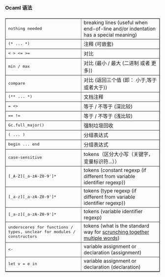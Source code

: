 ### Ocaml 语法

### 
<table border="1" cellpadding="6">
<tbody><tr><td><tt>nothing needed</tt></td><td>breaking lines (useful when end-of-line and/or indentation has a special meaning)</td></tr>
<tr><td><tt>(* ... *)</tt></td><td>注释 (可嵌套)</td></tr>
<tr><td><tt>&lt; &gt; &lt;= &gt;=</tt></td><td>对比</td></tr>
<tr><td><tt>min / max</tt></td><td>对比 (最小 / 最大 (二进制 或者 更多))</td></tr>
<tr><td><tt>compare</tt></td><td>对比 (返回三个值 (即： 小于,等于或者大于))</td></tr>
<tr><td><tt>(** ... *)</tt></td><td>文档注释</td></tr>
<tr><td><tt>= &lt;&gt;</tt></td><td>等于 / 不等于 (深比较)</td></tr>
<tr><td><tt>== !=</tt></td><td>等于 / 不等于 (浅比较)</td></tr>
<tr><td><tt>Gc.full_major()</tt></td><td>强制垃圾回收</td></tr>
<tr><td><tt>( ... )</tt></td><td>分组表达式</td></tr>
<tr><td><tt>begin ... end</tt></td><td>分组表达式</td></tr>
<tr><td><tt>case-sensitive</tt></td><td>tokens（区分大小写（关键字，变量标识符...））</td></tr>
<tr><td><tt>[_A-Z][_a-zA-Z0-9']*</tt></td><td>tokens (constant regexp (if different from variable identifier regexp))</td></tr>
<tr><td><tt>[_a-z][_a-zA-Z0-9']*</tt></td><td>tokens (type regexp (if different from variable identifier regexp))</td></tr>
<tr><td><tt>[_a-z][_a-zA-Z0-9']*</tt></td><td>tokens (variable identifier regexp)</td></tr>
<tr><td><tt>underscores for functions / types, unclear for modules / constructors</tt></td><td>tokens (what is the standard way for <a href="http://c2.com/cgi/wiki?CapitalizationRules">scrunching together multiple words</a>)</td></tr>
<tr><td><tt>&lt;-</tt></td><td>variable assignment or declaration (assignment)</td></tr>
<tr><td><tt>let v = e in</tt></td><td>variable assignment or declaration (declaration)</td></tr>
</tbody></table>
